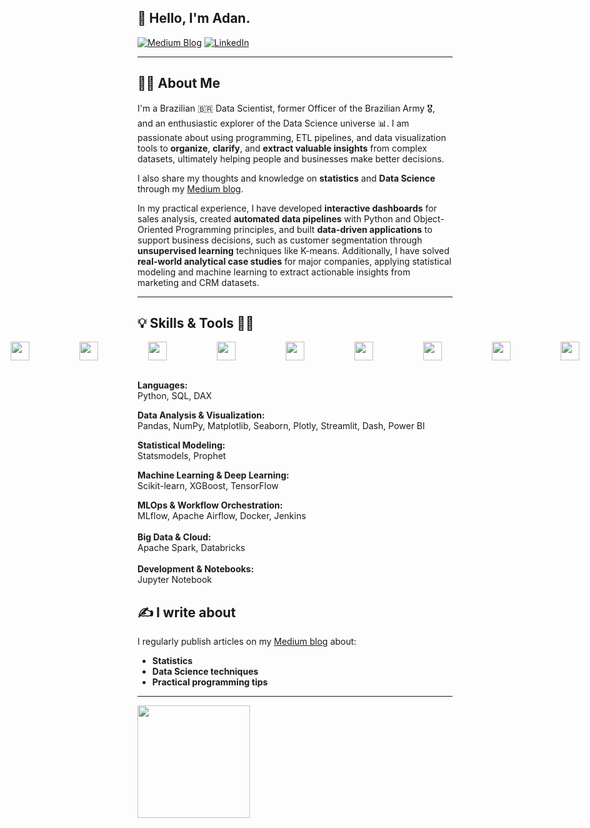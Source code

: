 ## 👋 Hello, I'm Adan.

[![Medium Blog](https://img.shields.io/badge/Medium-12100E?style=for-the-badge&logo=medium&logoColor=white)](https://medium.com/@adansiqueira) [![LinkedIn](https://img.shields.io/badge/LinkedIn-0077B5?style=for-the-badge&logo=linkedin&logoColor=white)](https://www.linkedin.com/in/adan-siqueira/)

---

## 🙋‍♂️ About Me

I'm a Brazilian 🇧🇷 Data Scientist, former Officer of the Brazilian Army 🎖️, and an enthusiastic explorer of the Data Science universe 📊. I am passionate about using programming, ETL pipelines, and data visualization tools to **organize**, **clarify**, and **extract valuable insights** from complex datasets, ultimately helping people and businesses make better decisions.

I also share my thoughts and knowledge on **statistics** and **Data Science** through my [Medium blog](https://medium.com/@adansiqueira).

In my practical experience, I have developed **interactive dashboards** for sales analysis, created **automated data pipelines** with Python and Object-Oriented Programming principles, and built **data-driven applications** to support business decisions, such as customer segmentation through **unsupervised learning** techniques like K-means. Additionally, I have solved **real-world analytical case studies** for major companies, applying statistical modeling and machine learning to extract actionable insights from marketing and CRM datasets.

---

## 💡 Skills & Tools 👩‍💻
<div style="display: flex; justify-content: center;">
  <div style="display: flex; gap: 80px; align-items: center;">
    <img src="https://cdn.jsdelivr.net/gh/devicons/devicon@latest/icons/python/python-original-wordmark.svg" width="30" height="30">
    <img src="https://cdn.jsdelivr.net/gh/devicons/devicon@latest/icons/pandas/pandas-plain-wordmark.svg" width="30" height="30">          
    <img src="https://cdn.jsdelivr.net/gh/devicons/devicon@latest/icons/scikitlearn/scikitlearn-original.svg" width="30" height="30">
    <img src="https://cdn.jsdelivr.net/gh/devicons/devicon@latest/icons/tensorflow/tensorflow-original-wordmark.svg" width="30" height="30">
    <img src="https://cdn.jsdelivr.net/gh/devicons/devicon@latest/icons/keras/keras-original-wordmark.svg" width="30" height="30">
    <img src="https://cdn.jsdelivr.net/gh/devicons/devicon@latest/icons/pytorch/pytorch-original-wordmark.svg" width="30" height="30">
    <img src="https://cdn.jsdelivr.net/gh/devicons/devicon@latest/icons/numpy/numpy-original-wordmark.svg" width="30" height="30">
    <img src="https://cdn.jsdelivr.net/gh/devicons/devicon@latest/icons/matplotlib/matplotlib-original-wordmark.svg" width="30" height="30">
    <img src="https://cdn.jsdelivr.net/gh/devicons/devicon@latest/icons/plotly/plotly-original-wordmark.svg" width="30" height="30">  
    <img src="https://cdn.jsdelivr.net/gh/devicons/devicon@latest/icons/jupyter/jupyter-original-wordmark.svg" width="30" height="30">
    <img src="https://cdn.jsdelivr.net/gh/devicons/devicon@latest/icons/sqldeveloper/sqldeveloper-plain.svg" width="30" height="30">
    <img src="https://cdn.jsdelivr.net/gh/devicons/devicon@latest/icons/streamlit/streamlit-original-wordmark.svg" width="30" height="30">
    <img src="https://cdn.jsdelivr.net/gh/devicons/devicon@latest/icons/apacheairflow/apacheairflow-original-wordmark.svg" width="30" height="30">
    <img src="https://cdn.jsdelivr.net/gh/devicons/devicon@latest/icons/apachespark/apachespark-original-wordmark.svg" width="30" height="30">
    <img src="https://cdn.jsdelivr.net/gh/devicons/devicon@latest/icons/docker/docker-plain-wordmark.svg" width="30" height="30">
    <img src="https://cdn.jsdelivr.net/gh/devicons/devicon@latest/icons/flask/flask-original-wordmark.svg" width="30" height="30">
    <img src="https://cdn.jsdelivr.net/gh/devicons/devicon@latest/icons/jenkins/jenkins-original.svg" width="30" height="30">         
  </div>
</div>
<br>


**Languages:**  
Python, SQL, DAX  

**Data Analysis & Visualization:**  
Pandas, NumPy, Matplotlib, Seaborn, Plotly, Streamlit, Dash, Power BI  

**Statistical Modeling:**  
Statsmodels, Prophet  

**Machine Learning & Deep Learning:**  
Scikit-learn, XGBoost, TensorFlow  

**MLOps & Workflow Orchestration:**
<br>
MLflow, Apache Airflow, Docker, Jenkins
<br>
<br>
**Big Data & Cloud:**
<br>
Apache Spark, Databricks
<br>
<br>
**Development & Notebooks:**
<br>
Jupyter Notebook

## ✍️ I write about

I regularly publish articles on my [Medium blog](https://medium.com/@adansiqueira) about:

- **Statistics**  
- **Data Science techniques**  
- **Practical programming tips**  

---

<div>
<a href="https://github.com/adanSiqueira">
<img loading="lazy" height="180em" src="https://github-readme-stats.vercel.app/api/top-langs/?username=adanSiqueira&layout=compact&langs_count=7&theme=dark"/>
</a>
</div>

